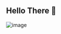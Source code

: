 ## Hello There 👋




![image](https://github.com/user-attachments/assets/7ec62721-7858-4a56-9996-b9ed7722084f)

